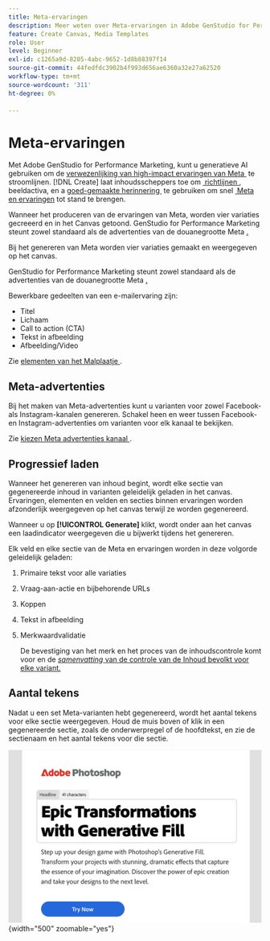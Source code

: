 ```yaml
---
title: Meta-ervaringen
description: Meer weten over Meta-ervaringen in Adobe GenStudio for Performance Marketing?
feature: Create Canvas, Media Templates
role: User
level: Beginner
exl-id: c1265a9d-8205-4abc-9652-1d8b88397f14
source-git-commit: 44fedfdc3902b4f993d656ae6360a32e27a62520
workflow-type: tm+mt
source-wordcount: '311'
ht-degree: 0%

---
```


# Meta-ervaringen

Met Adobe GenStudio for Performance Marketing, kunt u generatieve AI gebruiken om de [&#x200B; verwezenlijking van high-impact ervaringen van Meta &#x200B;](/help/user-guide/create/create-meta-ad.md) te stroomlijnen. [!DNL Create] laat inhoudsscheppers toe om [&#x200B; richtlijnen &#x200B;](/help/user-guide/guidelines/overview.md), beeldactiva, en a [&#x200B; goed-gemaakte herinnering &#x200B;](/help/user-guide/effective-prompts.md) te gebruiken om snel [&#x200B; Meta en ervaringen &#x200B;](/help/user-guide/create/create-meta-ad.md) tot stand te brengen.

Wanneer het produceren van de ervaringen van Meta, worden vier variaties gecreeerd en in het Canvas getoond. GenStudio for Performance Marketing steunt zowel standaard als de advertenties van de douanegrootte Meta [.](/help/user-guide/content/best-practices-for-templates.md#follow-channel-specific-template-guidelines)

Bij het genereren van Meta worden vier variaties gemaakt en weergegeven op het canvas.

GenStudio for Performance Marketing steunt zowel standaard als de advertenties van de douanegrootte Meta [.](/help/user-guide/templates/meta-template.md)

Bewerkbare gedeelten van een e-mailervaring zijn:

* Titel
* Lichaam
* Call to action (CTA)
* Tekst in afbeelding
* Afbeelding/Video

Zie [&#x200B; elementen van het Malplaatje &#x200B;](/help/user-guide/content/use-templates.md#template-elements).

## Meta-advertenties

Bij het maken van Meta-advertenties kunt u varianten voor zowel Facebook- als Instagram-kanalen genereren. Schakel heen en weer tussen Facebook- en Instagram-advertenties om varianten voor elk kanaal te bekijken.

Zie [&#x200B; kiezen Meta advertenties kanaal &#x200B;](/help/user-guide/create/create-meta-ad.md#choose-meta-ads-channel).

## Progressief laden

Wanneer het genereren van inhoud begint, wordt elke sectie van gegenereerde inhoud in varianten geleidelijk geladen in het canvas. Ervaringen, elementen en velden en secties binnen ervaringen worden afzonderlijk weergegeven op het canvas terwijl ze worden gegenereerd.

Wanneer u op **[!UICONTROL Generate]** klikt, wordt onder aan het canvas een laadindicator weergegeven die u bijwerkt tijdens het genereren.

Elk veld en elke sectie van de Meta en ervaringen worden in deze volgorde geleidelijk geladen:

1. Primaire tekst voor alle variaties
1. Vraag-aan-actie en bijbehorende URLs
1. Koppen
1. Tekst in afbeelding
1. Merkwaardvalidatie

   De bevestiging van het merk en het proces van de inhoudscontrole komt voor en de [_samenvatting_ van de controle van de Inhoud bevolkt voor elke variant.](/help/user-guide/guidelines/brand-validation.md#content-check-summary)

## Aantal tekens

Nadat u een set Meta-varianten hebt gegenereerd, wordt het aantal tekens voor elke sectie weergegeven. Houd de muis boven of klik in een gegenereerde sectie, zoals de onderwerpregel of de hoofdtekst, en zie de sectienaam en het aantal tekens voor die sectie.

![&#x200B; Aantal van het Karakter &#x200B;](/help/assets/character-count.png){width="500" zoomable="yes"}
